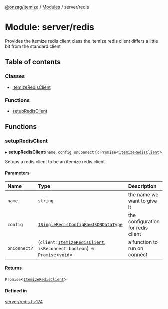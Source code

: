 [@onzag/itemize](../README.md) / [Modules](../modules.md) / server/redis

# Module: server/redis

Provides the itemize redis client class
the itemize redis client differs a little bit from the standard client

## Table of contents

### Classes

- [ItemizeRedisClient](../classes/server_redis.ItemizeRedisClient.md)

### Functions

- [setupRedisClient](server_redis.md#setupredisclient)

## Functions

### setupRedisClient

▸ **setupRedisClient**(`name`, `config`, `onConnect?`): `Promise`<[`ItemizeRedisClient`](../classes/server_redis.ItemizeRedisClient.md)\>

Setups a redis client to be an itemize redis client

#### Parameters

| Name | Type | Description |
| :------ | :------ | :------ |
| `name` | `string` | the name we want to give it |
| `config` | [`ISingleRedisConfigRawJSONDataType`](../interfaces/config.ISingleRedisConfigRawJSONDataType.md) | the configuration for redis client |
| `onConnect?` | (`client`: [`ItemizeRedisClient`](../classes/server_redis.ItemizeRedisClient.md), `isReconnect`: `boolean`) => `Promise`<`void`\> | a function to run on connect |

#### Returns

`Promise`<[`ItemizeRedisClient`](../classes/server_redis.ItemizeRedisClient.md)\>

#### Defined in

[server/redis.ts:174](https://github.com/onzag/itemize/blob/a24376ed/server/redis.ts#L174)
